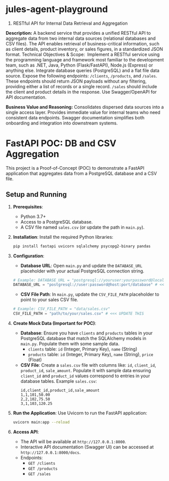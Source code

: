 # jules-agent-playground

1. RESTful API for Internal Data Retrieval and Aggregation
   
**Description:**
A backend service that provides a unified RESTful API to aggregate data from two internal data sources (relational databases and CSV files). The API enables retrieval of business-critical information, such as client details, product inventory, or sales figures, in a standardized JSON format.
Technical Objectives & Scope: 
Implement a RESTful service using the programming language and framework most familiar to the development team, such as .NET, Java, Python (Flask/FastAPI), Node.js (Express) or anything else.
Integrate database queries (PostgreSQL) and a flat file data source.
Expose the following endpoints: `/clients`, `/products`, and `/sales`. These endpoints should return JSON payloads without any filtering, providing either a list of records or a single record. `/sales` should include the client and product details in the response.
Use Swagger/OpenAPI for API documentation.

**Business Value and Reasoning:**
Consolidates dispersed data sources into a single access layer.
Provides immediate value for internal teams who need consistent data endpoints.
Swagger documentation simplifies both onboarding and integration into downstream systems.

# FastAPI POC: DB and CSV Aggregation

This project is a Proof-of-Concept (POC) to demonstrate a FastAPI application that aggregates data from a PostgreSQL database and a CSV file.

## Setup and Running

1.  **Prerequisites**:
    *   Python 3.7+
    *   Access to a PostgreSQL database.
    *   A CSV file named `sales.csv` (or update the path in `main.py`).

2.  **Installation**:
    Install the required Python libraries:
    ```bash
    pip install fastapi uvicorn sqlalchemy psycopg2-binary pandas
    ```

3.  **Configuration**:
    *   **Database URL**: Open `main.py` and update the `DATABASE_URL` placeholder with your actual PostgreSQL connection string.
      ```python
      # Example: DATABASE_URL = "postgresql://youruser:yourpassword@localhost:5432/yourdatabase"
      DATABASE_URL = "postgresql://user:password@host:port/database" # <<< UPDATE THIS
      ```
    *   **CSV File Path**: In `main.py`, update the `CSV_FILE_PATH` placeholder to point to your sales CSV file.
      ```python
      # Example: CSV_FILE_PATH = "data/sales.csv"
      CSV_FILE_PATH = "path/to/your/sales.csv" # <<< UPDATE THIS
      ```

4.  **Create Mock Data (Important for POC)**:
    *   **Database**: Ensure you have `clients` and `products` tables in your PostgreSQL database that match the SQLAlchemy models in `main.py`. Populate them with some sample data.
        *   `clients` table: `id` (Integer, Primary Key), `name` (String)
        *   `products` table: `id` (Integer, Primary Key), `name` (String), `price` (Float)
    *   **CSV File**: Create a `sales.csv` file with columns like: `id`, `client_id`, `product_id`, `sale_amount`. Populate it with sample data ensuring `client_id` and `product_id` values correspond to entries in your database tables.
        Example `sales.csv`:
        ```csv
        id,client_id,product_id,sale_amount
        1,1,101,50.00
        2,2,102,75.50
        3,1,103,120.25
        ```

5.  **Run the Application**:
    Use Uvicorn to run the FastAPI application:
    ```bash
    uvicorn main:app --reload
    ```

6.  **Access API**:
    *   The API will be available at `http://127.0.0.1:8000`.
    *   Interactive API documentation (Swagger UI) can be accessed at `http://127.0.0.1:8000/docs`.
    *   Endpoints:
        *   `GET /clients`
        *   `GET /products`
        *   `GET /sales`
